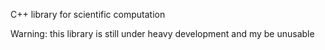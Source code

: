 C++ library for scientific computation

Warning: this library is still under heavy development and my be unusable